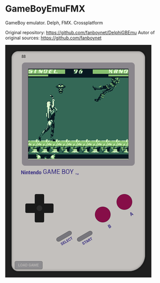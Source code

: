 # GameBoyEmuFMX
 GameBoy emulator. Delph, FMX. Crossplatform


Original repository: https://github.com/fanboynet/DelphiGBEmu
Autor of original sources: https://github.com/fanboynet

![Screen1](https://github.com/HemulGM/GameBoyFMX/blob/master/screen1.png)